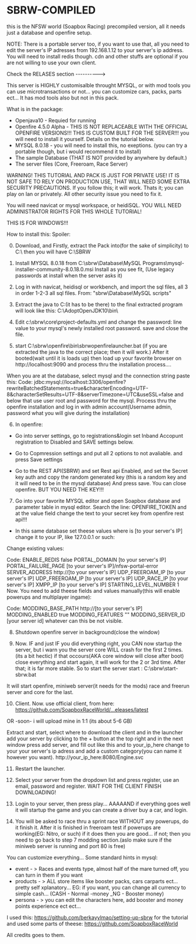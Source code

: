 # SBRW-COMPILED
this is the NFSW world (Soapbox Racing) precompiled version, all it needs just a database and openfire setup.

NOTE: There is a portable server too, if you want to use that, all you need to edit the server's IP adresses from 192.168.1.12 to your server's ip address.
You will need to install redis though. cdn and other stuffs are optional if you are not willing to use your own client.

Check the RELASES section ---------->

This server is HIGHLY customisalble throught MYSQL, or with mod tools you can use microtransactions or not... you can customize cars, packs, parts ect... It has mod tools also but not in this pack.

What is in the package:

- Openjava10 - Requied for running
- Openfire 4.5.0 Alpha - THIS IS NOT REPLACEABLE WITH THE OFFICIAL OPENFIRE VERSIONS!!! THIS IS CUSTOM BUILT FOR THE SERVER!!! you will need to install it yourself. Details on the tutorial below.
- MYSQL 8.0.18 - you will need to install this, no exeptions. (you can try a portable though, but i would recommend it to install)
- The sample Database (THAT IS NOT provided by anywhere by default.)
- The server files (Core, Freeroam, Race Server)

WARNING! THIS TUTORIAL AND PACK IS JUST FOR PRIVATE USE! IT IS NOT SAFE TO RELY ON PRODUCTION USE, THAT WILL NEED SOME EXTRA SECURITY PRECAUTIONS. If you follow this; it will work. Thats it; you can play on lan or privately. All other security issue you need to fix it.

You will need navicat or mysql workspace, or heidiSQL.
YOU WILL NEED ADMINISTRATOR RIGHTS FOR THIS WHOLE TUTORIAL!

THIS IS FOR WINDOWS!!!

How to install this:
Spoiler: 

0. Download, and Firstly, extract the Pack into(for the sake of simplicity) to C:\ then you will have C:\SBRW

1. Install MYSQL 8.0.18 from C:\sbrw\Database\MySQL Programs\mysql-installer-community-8.0.18.0.msi
Install as you see fit, (Use legacy passwords at install when the server asks it)

2. Log in with navicat, heidisql or workbench, and import the sql files, all 3 in order 1-2-3 all sql files.
From: "sbrw\Database\MySQL scripts"

3. Extract the java to C:\(it has to be there) to the final extracted program will look like this: C:\AdoptOpenJDK10\bin\

4. Edit c:\sbrw\core\project-defaults.yml and change the password: line value to your mysql's newly installed root password. save and close the file.

5. start C:\sbrw\openfire\bin\sbrwopenfirelauncher.bat (if you are extracted the java to the correct place; then it will work.) After it booted(wait until it is loads up) then load up your favorite browser on http://localhost:9090 and process thru the installation process....

When you are at the database, select mysql and the connection string paste this:
Code:
jdbc:mysql://localhost:3306/openfire?rewriteBatchedStatements=true&characterEncoding=UTF-8&characterSetResults=UTF-8&serverTimezone=UTC&useSSL=false
and below that use user root and password for the mysql. Process thru the openfire installation and log in with admin account(Username admin, password what you will give during the installation)

6. In openfire:

- Go into server settings, go to registrations&login set Inband Accopunt registration to Disabled and SAVE settings below.

- Go to Copmression settings and put all 2 options to not avaliable. and press Save settings

- Go to the REST API(SBRW) and set Rest api Enabled, and set the Secret key auth and copy the random generated key (this is a random key and it will need to be in the mysql database) And press save.
You can close openfire. BUT YOU NEED THE KEY!!!

7. Go into your favorite MYSQL editor and open Soapbox database and parameter table in mysql editor.
Search the line: OPENFIRE_TOKEN and at the value field change the text to your secret key from openfire rest api!!!

- In this same database set theese values where is [to your server's IP] change it to your IP, like 127.0.0.1 or such:

Change existing values:

Code:
ENABLE_REDIS false
PORTAL_DOMAIN [to your server's IP]
PORTAL_FAILURE_PAGE [to your server's IP]/nfsw-portal-error
SERVER_ADDRESS http://[to your server's IP]
UDP_FREEROAM_IP [to your server's IP]
UDP_FREEROAM_IP [to your server's IP]
UDP_RACE_IP [to your server's IP]
XMPP_IP [to your server's IP]
STARTING_LEVEL_NUMBER 1
Now. You need to add theese fields and values manually(this will enable powerups and multiplayer ingame):

Code:
MODDING_BASE_PATH    http://[to your server's IP]
MODDING_ENABLED    true
MODDING_FEATURES    ""
MODDING_SERVER_ID [your server id] whatever can this be not visible.

8. Shutdown openfire server in background(close the window)

9. Now. IF and just IF you did everything right, you CAN now startup the server, but i warn you the server core WILL crash for the first 2 times. (its a bit hectic) if that occours(AKA core window will close after boot)
close everything and start again, it will work for the 2 or 3rd time. After that; it is far more stable.
So to start the server start : C:\sbrw\start-sbrw.bat

It will start openfire, miniweb server(it needs for the mods) race and freerun server and core for the last.

10. Client. Now. use official client, from here: https://github.com/SoapboxRaceWorld/...eleases/latest

OR -soon- i will upload mine in 1:1 (its about 5-6 GB)

Extract and start, select where to download the client and in the launcher add your server by clicking to the + button at the top right and in the next window press add server, and fill out like this and to your_ip_here change to your your server's ip adress and add a custom category(you can name it however you want).
http://your_ip_here:8080/Engine.svc

11. Restart the launcher.

12. Select your server from the dropdown list and press register, use an email, password and register. WAIT FOR THE CLIENT FINISH DOWNLOADING!

13. Login to your server, then press play... AAAAAND if everything goes well it will startup the game and
you can create a driver buy a car, and login.

14. You will be asked to race thru a sprint race WITHOUT any powerups, do it finish it. After it is finished in freeroam test if powerups are working(EG: Nitro, or such) if it does then you are good... if not; then you need to go back to step 7 modding section.(aslo make sure if the miniweb server is running and port 80 is free)


You can customize everything... Some standard hints in mysql:

- event - > Races and events type, almost half of the mare turned off, you can turn in them if you want
- products - > ALL store items like booster packs, cars carparts ect... pretty self xplanatory... EG: if you want, you can change all currency to simple cash... (CASH - Normal -money _NG - Booster money)
- persona - > you can edit the characters here, add booster and money points experience ect ect...

I used this: https://github.com/berkayylmao/setting-up-sbrw for the tutorial
and used some parts of theese: https://github.com/SoapboxRaceWorld

All credits goes to them.
